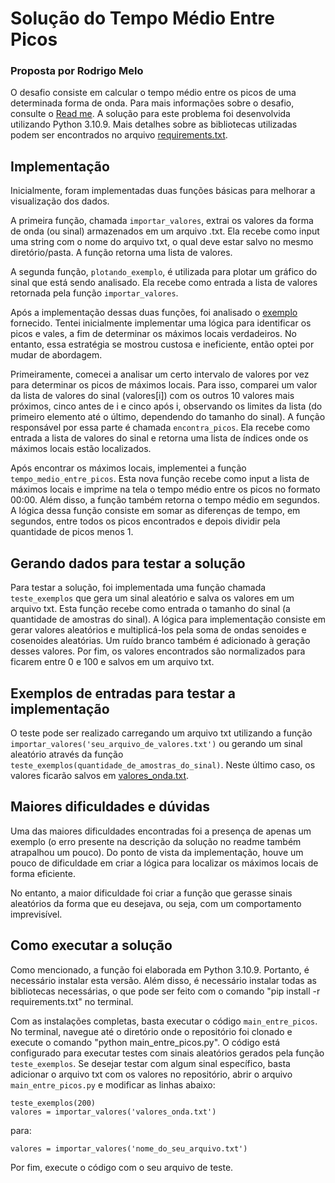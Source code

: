 # Solução do Tempo Médio Entre Picos
### Proposta por Rodrigo Melo

O desafio consiste em calcular o tempo médio entre os picos de uma determinada forma de onda. Para mais informações sobre o desafio, consulte o [Read me](https://github.com/rodrigomelo89/desafio-tempo-medio-entre-picos/blob/main/README.md). A solução para este problema foi desenvolvida utilizando Python 3.10.9. Mais detalhes sobre as bibliotecas utilizadas podem ser encontrados no arquivo [requirements.txt](https://github.com/rodrigomelo89/desafio-tempo-medio-entre-picos/blob/main/requirements.txt).

## Implementação

Inicialmente, foram implementadas duas funções básicas para melhorar a visualização dos dados.

A primeira função, chamada `importar_valores`, extrai os valores da forma de onda (ou sinal) armazenados em um arquivo .txt. Ela recebe como input uma string com o nome do arquivo txt, o qual deve estar salvo no mesmo diretório/pasta. A função retorna uma lista de valores.

A segunda função, `plotando_exemplo`, é utilizada para plotar um gráfico do sinal que está sendo analisado. Ela recebe como entrada a lista de valores retornada pela função `importar_valores`.

Após a implementação dessas duas funções, foi analisado o [exemplo](https://github.com/rodrigomelo89/desafio-tempo-medio-entre-picos/blob/main/exemplo.txt) fornecido. Tentei inicialmente implementar uma lógica para identificar os picos e vales, a fim de determinar os máximos locais verdadeiros. No entanto, essa estratégia se mostrou custosa e ineficiente, então optei por mudar de abordagem.

Primeiramente, comecei a analisar um certo intervalo de valores por vez para determinar os picos de máximos locais. Para isso, comparei um valor da lista de valores do sinal (valores[i]) com os outros 10 valores mais próximos, cinco antes de i e cinco após i, observando os limites da lista (do primeiro elemento até o último, dependendo do tamanho do sinal). A função responsável por essa parte é chamada `encontra_picos`. Ela recebe como entrada a lista de valores do sinal e retorna uma lista de índices onde os máximos locais estão localizados.

Após encontrar os máximos locais, implementei a função `tempo_medio_entre_picos`. Esta nova função recebe como input a lista de máximos locais e imprime na tela o tempo médio entre os picos no formato 00:00. Além disso, a função também retorna o tempo médio em segundos. A lógica dessa função consiste em somar as diferenças de tempo, em segundos, entre todos os picos encontrados e depois dividir pela quantidade de picos menos 1.

## Gerando dados para testar a solução

Para testar a solução, foi implementada uma função chamada `teste_exemplos` que gera um sinal aleatório e salva os valores em um arquivo txt. Esta função recebe como entrada o tamanho do sinal (a quantidade de amostras do sinal). A lógica para implementação consiste em gerar valores aleatórios e multiplicá-los pela soma de ondas senoides e cosenoides aleatórias. Um ruído branco também é adicionado à geração desses valores. Por fim, os valores encontrados são normalizados para ficarem entre 0 e 100 e salvos em um arquivo txt.

## Exemplos de entradas para testar a implementação

O teste pode ser realizado carregando um arquivo txt utilizando a função `importar_valores('seu_arquivo_de_valores.txt')` ou gerando um sinal aleatório através da função `teste_exemplos(quantidade_de_amostras_do_sinal)`. Neste último caso, os valores ficarão salvos em [valores_onda.txt](https://github.com/rodrigomelo89/desafio-tempo-medio-entre-picos/blob/main/valores_onda.txt).

## Maiores dificuldades e dúvidas

Uma das maiores dificuldades encontradas foi a presença de apenas um exemplo (o erro presente na descrição da solução no readme também atrapalhou um pouco). Do ponto de vista da implementação, houve um pouco de dificuldade em criar a lógica para localizar os máximos locais de forma eficiente.

No entanto, a maior dificuldade foi criar a função que gerasse sinais aleatórios da forma que eu desejava, ou seja, com um comportamento imprevisível.

## Como executar a solução

Como mencionado, a função foi elaborada em Python 3.10.9. Portanto, é necessário instalar esta versão. Além disso, é necessário instalar todas as bibliotecas necessárias, o que pode ser feito com o comando "pip install -r requirements.txt" no terminal.

Com as instalações completas, basta executar o código `main_entre_picos`. No terminal, navegue até o diretório onde o repositório foi clonado e execute o comando "python main_entre_picos.py". O código está configurado para executar testes com sinais aleatórios gerados pela função `teste_exemplos`. Se desejar testar com algum sinal específico, basta adicionar o arquivo txt com os valores no repositório, abrir o arquivo `main_entre_picos.py` e modificar as linhas abaixo:

```
teste_exemplos(200)
valores = importar_valores('valores_onda.txt')
```

para:

```
valores = importar_valores('nome_do_seu_arquivo.txt')
```

Por fim, execute o código com o seu arquivo de teste.
